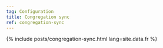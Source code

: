 ```yaml
---
tag: Configuration
title: Congregation sync
ref: congregation-sync
---
```


{% include posts/congregation-sync.html lang=site.data.fr %}

